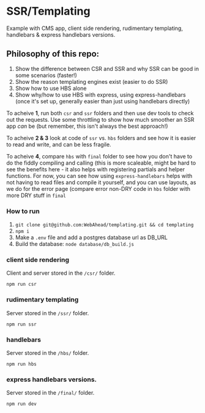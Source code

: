 # SSR/Templating

Example with CMS app, client side rendering, rudimentary templating, handlebars & express handlebars versions.

## Philosophy of this repo:

1. Show the difference between CSR and SSR and why SSR can be good in some scenarios (faster!)
1. Show the reason templating engines exist (easier to do SSR)
1. Show how to use HBS alone
1. Show why/how to use HBS with express, using express-handlebars (once it's set up, generally easier than just using handlebars directly)

To acheive **1**, run both `csr` and `ssr` folders and then use dev tools to check out the requests. Use some throttling to show how much smoother an SSR app *can* be (but remember, this isn't always the best approach!)

To acheive **2 & 3** look at code of `ssr` vs. `hbs` folders and see how it is easier to read and write, and can be less fragile.

To acheive **4**, compare `hbs` with `final` folder to see how you don't have to do the fiddly compiling and calling (this is more scaleable, might be hard to see the benefits here - it also helps with registering partials and helper functions. For now, you can see how using `express-handlebars` helps with not having to read files and compile it yourself, and you can use layouts, as we do for the error page (compare error non-DRY code in `hbs` folder with more DRY stuff in `final`


### How to run

1. `git clone git@github.com:WebAhead/templating.git && cd templating`
2. `npm i`
3. Make a `.env` file and add a postgres database url as DB_URL
4. Build the database: `node database/db_build.js`

### client side rendering

Client and server stored in the `/csr/` folder.

`npm run csr`

### rudimentary templating

Server stored in the `/ssr/` folder.

`npm run ssr`

### handlebars

Server stored in the `/hbs/` folder.

`npm run hbs`

### express handlebars versions.

Server stored in the `/final/` folder.

`npm run dev`
